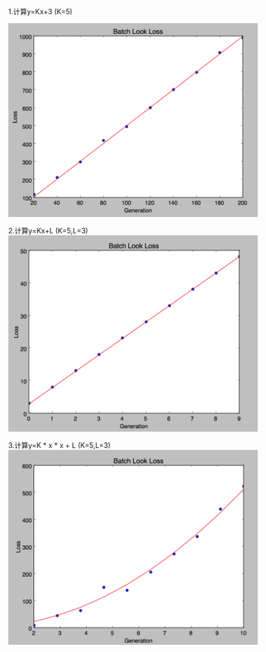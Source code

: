 1.计算y=Kx+3 (K=5)

![image](https://github.com/zhangkun456/MachineLearning/blob/master/res/line111.png)

2.计算y=Kx+L (K=5,L=3)
![image](https://github.com/zhangkun456/MachineLearning/blob/master/res/line2.png?raw=true)


3.计算y=K * x * x + L (K=5,L=3)
![image](https://github.com/zhangkun456/MachineLearning/blob/master/res/line3.png?raw=true)
